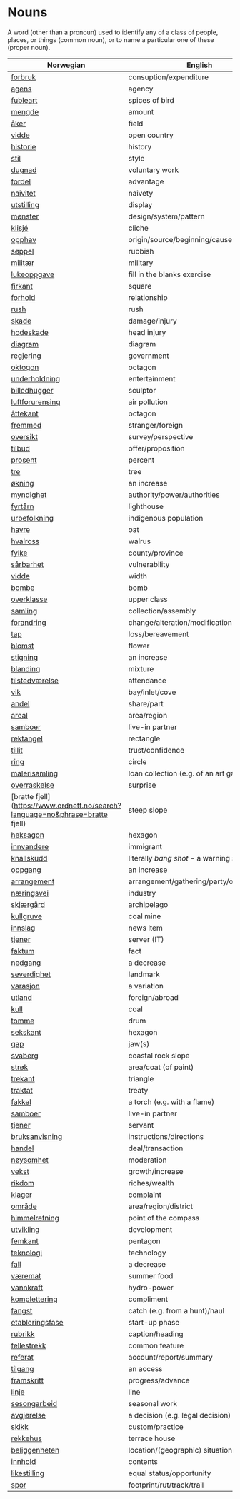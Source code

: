# Nouns

A word (other than a pronoun) used to identify any of a class of people, places, or things (common noun), or to name a particular one of these (proper noun).

| Norwegian | English | Gender |
| --- | --- | --- |
| [forbruk](https://www.ordnett.no/search?language=no&phrase=forbruk) | consuption/expenditure | i |
| [agens](https://www.ordnett.no/search?language=no&phrase=agens) | agency | m |
| [fubleart](https://www.ordnett.no/search?language=no&phrase=fubleart) | spices of bird | m/f |
| [mengde](https://www.ordnett.no/search?language=no&phrase=mengde) | amount | m |
| [åker](https://www.ordnett.no/search?language=no&phrase=åker) | field | m |
| [vidde](https://www.ordnett.no/search?language=no&phrase=vidde) | open country | m |
| [historie](https://www.ordnett.no/search?language=no&phrase=historie) | history | m/f |
| [stil](https://www.ordnett.no/search?language=no&phrase=stil) | style | m |
| [dugnad](https://www.ordnett.no/search?language=no&phrase=dugnad) | voluntary work | m |
| [fordel](https://www.ordnett.no/search?language=no&phrase=fordel) | advantage | m |
| [naivitet](https://www.ordnett.no/search?language=no&phrase=naivitet) | naivety | m |
| [utstilling](https://www.ordnett.no/search?language=no&phrase=utstilling) | display | m |
| [mønster](https://www.ordnett.no/search?language=no&phrase=mønster) | design/system/pattern | i |
| [klisjé](https://www.ordnett.no/search?language=no&phrase=klisjé) | cliche | m |
| [opphav](https://www.ordnett.no/search?language=no&phrase=opphav) | origin/source/beginning/cause | i |
| [søppel](https://www.ordnett.no/search?language=no&phrase=søppel) | rubbish | i |
| [militær](https://www.ordnett.no/search?language=no&phrase=militær) | military | m |
| [lukeoppgave](https://www.ordnett.no/search?language=no&phrase=lukeoppgave) | fill in the blanks exercise | m |
| [firkant](https://www.ordnett.no/search?language=no&phrase=firkant) | square | m |
| [forhold](https://www.ordnett.no/search?language=no&phrase=forhold) | relationship | i |
| [rush](https://www.ordnett.no/search?language=no&phrase=rush) | rush | i |
| [skade](https://www.ordnett.no/search?language=no&phrase=skade) | damage/injury | m |
| [hodeskade](https://www.ordnett.no/search?language=no&phrase=hodeskade) | head injury | m |
| [diagram](https://www.ordnett.no/search?language=no&phrase=diagram) | diagram | i |
| [regjering](https://www.ordnett.no/search?language=no&phrase=regjering) | government | m |
| [oktogon](https://www.ordnett.no/search?language=no&phrase=oktogon) | octagon | m |
| [underholdning](https://www.ordnett.no/search?language=no&phrase=underholdning) | entertainment | m |
| [billedhugger](https://www.ordnett.no/search?language=no&phrase=billedhugger) | sculptor | m |
| [luftforurensing](https://www.ordnett.no/search?language=no&phrase=luftforurensing) | air pollution | m |
| [åttekant](https://www.ordnett.no/search?language=no&phrase=åttekant) | octagon | m |
| [fremmed](https://www.ordnett.no/search?language=no&phrase=fremmed) | stranger/foreign | m |
| [oversikt](https://www.ordnett.no/search?language=no&phrase=oversikt) | survey/perspective | m |
| [tilbud](https://www.ordnett.no/search?language=no&phrase=tilbud) | offer/proposition | i |
| [prosent](https://www.ordnett.no/search?language=no&phrase=prosent) | percent | m |
| [tre](https://www.ordnett.no/search?language=no&phrase=tre) | tree | i |
| [økning](https://www.ordnett.no/search?language=no&phrase=økning) | an increase | m |
| [myndighet](https://www.ordnett.no/search?language=no&phrase=myndighet) | authority/power/authorities | m |
| [fyrtårn](https://www.ordnett.no/search?language=no&phrase=fyrtårn) | lighthouse | i |
| [urbefolkning](https://www.ordnett.no/search?language=no&phrase=urbefolkning) | indigenous population | m |
| [havre](https://www.ordnett.no/search?language=no&phrase=havre) | oat | m |
| [hvalross](https://www.ordnett.no/search?language=no&phrase=hvalross) | walrus | m |
| [fylke](https://www.ordnett.no/search?language=no&phrase=fylke) | county/province | i |
| [sårbarhet](https://www.ordnett.no/search?language=no&phrase=sårbarhet) | vulnerability | m |
| [vidde](https://www.ordnett.no/search?language=no&phrase=vidde) | width | m/f |
| [bombe](https://www.ordnett.no/search?language=no&phrase=bombe) | bomb | m |
| [overklasse](https://www.ordnett.no/search?language=no&phrase=overklasse) | upper class | m |
| [samling](https://www.ordnett.no/search?language=no&phrase=samling) | collection/assembly | m |
| [forandring](https://www.ordnett.no/search?language=no&phrase=forandring) | change/alteration/modification | m |
| [tap](https://www.ordnett.no/search?language=no&phrase=tap) | loss/bereavement | i |
| [blomst](https://www.ordnett.no/search?language=no&phrase=blomst) | flower | m |
| [stigning](https://www.ordnett.no/search?language=no&phrase=stigning) | an increase | m |
| [blanding](https://www.ordnett.no/search?language=no&phrase=blanding) | mixture | m |
| [tilstedværelse](https://www.ordnett.no/search?language=no&phrase=tilstedværelse) | attendance | i |
| [vik](https://www.ordnett.no/search?language=no&phrase=vik) | bay/inlet/cove | m |
| [andel](https://www.ordnett.no/search?language=no&phrase=andel) | share/part | m |
| [areal](https://www.ordnett.no/search?language=no&phrase=areal) | area/region | i |
| [samboer](https://www.ordnett.no/search?language=no&phrase=samboer) | live-in partner | m |
| [rektangel](https://www.ordnett.no/search?language=no&phrase=rektangel) | rectangle | i |
| [tillit](https://www.ordnett.no/search?language=no&phrase=tillit) | trust/confidence | m |
| [ring](https://www.ordnett.no/search?language=no&phrase=ring) | circle | m |
| [malerisamling](https://www.ordnett.no/search?language=no&phrase=malerisamling) | loan collection (e.g. of an art gallery) | m |
| [overraskelse](https://www.ordnett.no/search?language=no&phrase=overraskelse) | surprise | m |
| [bratte fjell](https://www.ordnett.no/search?language=no&phrase=bratte fjell) | steep slope | m |
| [heksagon](https://www.ordnett.no/search?language=no&phrase=heksagon) | hexagon | m |
| [innvandere](https://www.ordnett.no/search?language=no&phrase=innvandere) | immigrant | m |
| [knallskudd](https://www.ordnett.no/search?language=no&phrase=knallskudd) | literally _bang shot_ - a warning shot gun | i |
| [oppgang](https://www.ordnett.no/search?language=no&phrase=oppgang) | an increase | m |
| [arrangement](https://www.ordnett.no/search?language=no&phrase=arrangement) | arrangement/gathering/party/organisation | i |
| [næringsvei](https://www.ordnett.no/search?language=no&phrase=næringsvei) | industry | m |
| [skjærgård](https://www.ordnett.no/search?language=no&phrase=skjærgård) | archipelago | m |
| [kullgruve](https://www.ordnett.no/search?language=no&phrase=kullgruve) | coal mine | m |
| [innslag](https://www.ordnett.no/search?language=no&phrase=innslag) | news item | i |
| [tjener](https://www.ordnett.no/search?language=no&phrase=tjener) | server (IT) | m |
| [faktum](https://www.ordnett.no/search?language=no&phrase=faktum) | fact | i |
| [nedgang](https://www.ordnett.no/search?language=no&phrase=nedgang) | a decrease | m |
| [severdighet](https://www.ordnett.no/search?language=no&phrase=severdighet) | landmark | m |
| [varasjon](https://www.ordnett.no/search?language=no&phrase=varasjon) | a variation | m |
| [utland](https://www.ordnett.no/search?language=no&phrase=utland) | foreign/abroad | m |
| [kull](https://www.ordnett.no/search?language=no&phrase=kull) | coal | i |
| [tomme](https://www.ordnett.no/search?language=no&phrase=tomme) | drum | m |
| [sekskant](https://www.ordnett.no/search?language=no&phrase=sekskant) | hexagon | m |
| [gap](https://www.ordnett.no/search?language=no&phrase=gap) | jaw(s) | m |
| [svaberg](https://www.ordnett.no/search?language=no&phrase=svaberg) | coastal rock slope | i |
| [strøk](https://www.ordnett.no/search?language=no&phrase=strøk) | area/coat (of paint) | i |
| [trekant](https://www.ordnett.no/search?language=no&phrase=trekant) | triangle | m |
| [traktat](https://www.ordnett.no/search?language=no&phrase=traktat) | treaty | m |
| [fakkel](https://www.ordnett.no/search?language=no&phrase=fakkel) | a torch (e.g. with a flame) | m |
| [samboer](https://www.ordnett.no/search?language=no&phrase=samboer) | live-in partner | m |
| [tjener](https://www.ordnett.no/search?language=no&phrase=tjener) | servant | m |
| [bruksanvisning](https://www.ordnett.no/search?language=no&phrase=bruksanvisning) | instructions/directions | m |
| [handel](https://www.ordnett.no/search?language=no&phrase=handel) | deal/transaction | m |
| [nøysomhet](https://www.ordnett.no/search?language=no&phrase=nøysomhet) | moderation | m |
| [vekst](https://www.ordnett.no/search?language=no&phrase=vekst) | growth/increase | m |
| [rikdom](https://www.ordnett.no/search?language=no&phrase=rikdom) | riches/wealth | m |
| [klager](https://www.ordnett.no/search?language=no&phrase=klager) | complaint | m |
| [område](https://www.ordnett.no/search?language=no&phrase=område) | area/region/district | i |
| [himmelretning](https://www.ordnett.no/search?language=no&phrase=himmelretning) | point of the compass | m |
| [utvikling](https://www.ordnett.no/search?language=no&phrase=utvikling) | development | m |
| [femkant](https://www.ordnett.no/search?language=no&phrase=femkant) | pentagon | m |
| [teknologi](https://www.ordnett.no/search?language=no&phrase=teknologi) | technology | m |
| [fall](https://www.ordnett.no/search?language=no&phrase=fall) | a decrease | i |
| [væremat](https://www.ordnett.no/search?language=no&phrase=væremat) | summer food | m |
| [vannkraft](https://www.ordnett.no/search?language=no&phrase=vannkraft) | hydro-power | m |
| [komplettering](https://www.ordnett.no/search?language=no&phrase=komplettering) | compliment | m |
| [fangst](https://www.ordnett.no/search?language=no&phrase=fangst) | catch (e.g. from a hunt)/haul | m |
| [etableringsfase](https://www.ordnett.no/search?language=no&phrase=etableringsfase) | start-up phase | m |
| [rubrikk](https://www.ordnett.no/search?language=no&phrase=rubrikk) | caption/heading | m |
| [fellestrekk](https://www.ordnett.no/search?language=no&phrase=fellestrekk) | common feature | i |
| [referat](https://www.ordnett.no/search?language=no&phrase=referat) | account/report/summary | i |
| [tilgang](https://www.ordnett.no/search?language=no&phrase=tilgang) | an access | i |
| [framskritt](https://www.ordnett.no/search?language=no&phrase=framskritt) | progress/advance | i |
| [linje](https://www.ordnett.no/search?language=no&phrase=linje) | line | m |
| [sesongarbeid](https://www.ordnett.no/search?language=no&phrase=sesongarbeid) | seasonal work | i |
| [avgjørelse](https://www.ordnett.no/search?language=no&phrase=avgjørelse) | a decision (e.g. legal decision) | m |
| [skikk](https://www.ordnett.no/search?language=no&phrase=skikk) | custom/practice | m |
| [rekkehus](https://www.ordnett.no/search?language=no&phrase=rekkehus) | terrace house | i |
| [beliggenheten](https://www.ordnett.no/search?language=no&phrase=beliggenheten) | location/(geographic) situation | m/f |
| [innhold](https://www.ordnett.no/search?language=no&phrase=innhold) | contents | i |
| [likestilling](https://www.ordnett.no/search?language=no&phrase=likestilling) | equal status/opportunity | m |
| [spor](https://www.ordnett.no/search?language=no&phrase=spor) | footprint/rut/track/trail | i |

